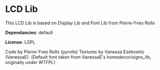 # LCD Lib

This LCD Lib is based on Display Lib and Font Lib from Pierre-Yves Rollo

**Dependancies**: default

**License**: LGPL

Code by Pierre-Yves Rollo (pyrollo)
Textures by Vanessa Ezekowitz (VanessaE).
(Default font taken from VanessaE's homedecor/signs_lib, originally under WTFPL)


